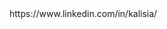 <html>
 <head>
  <title>Kalisia</title>
 </head>
 <body>
  <a>https://www.linkedin.com/in/kalisia/</a>
 </body>
</html>
